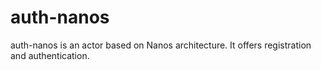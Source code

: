 # auth-nanos
auth-nanos is an actor based on Nanos architecture.  It offers registration and authentication.
